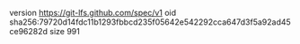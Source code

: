 version https://git-lfs.github.com/spec/v1
oid sha256:79720d14fdc11b1293fbbcd235f05642e542292cca647d3f5a92ad45ce96282d
size 991
